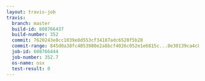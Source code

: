 ```yaml
---
layout: travis-job
travis:
  branch: master
  build-id: 608766437
  build-number: 352
  commit: 7620243e8cc1039e8d553cf34187adc6528f5b28
  commit-range: 845d0a38fc4053980e2a8bcf4026c052e1e6815c...8e30139ca4c827eb3e9bec5dec921dcd7daddecf
  job-id: 608766444
  job-number: 352.7
  os-name: osx
  test-result: 0
---
```

